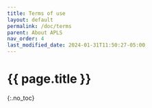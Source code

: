 ```yaml
---
title: Terms of use
layout: default
permalink: /doc/terms
parent: About APLS
nav_order: 4
last_modified_date: 2024-01-31T11:50:27-05:00
---
```


# {{ page.title }}
{:.no_toc}

